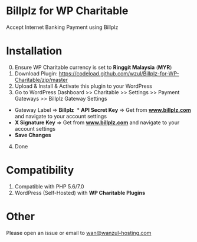 # Billplz for WP Charitable

Accept Internet Banking Payment using Billplz

# Installation

0. Ensure WP Charitable currency is set to **Ringgit Malaysia** (**MYR**)
1. Download Plugin: https://codeload.github.com/wzul/Billplz-for-WP-Charitable/zip/master
2. Upload & Install & Activate this plugin to your WordPress
3. Go to WordPress Dashboard >> Charitable >> Settings >> Payment Gateways >> Billplz Gateway Settings
  * Gateway Label => **Billplz**
  * **API Secret Key** => Get from **www.billplz.com** and navigate to your account settings
  * **X Signature Key** => Get from **www.billplz.com** and navigate to your account settings
  * **Save Changes**
4. Done

# Compatibility

1. Compatible with PHP 5.6/7.0
2. WordPress (Self-Hosted) with **WP Charitable Plugins**

# Other

Please open an issue or email to wan@wanzul-hosting.com
